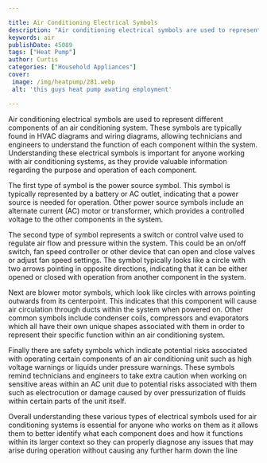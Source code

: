 ```yaml
---

title: Air Conditioning Electrical Symbols
description: "Air conditioning electrical symbols are used to represent different components of an air conditioning system. These symbols are ty...get more info"
keywords: air
publishDate: 45089
tags: ["Heat Pump"]
author: Curtis
categories: ["Household Appliances"]
cover: 
 image: /img/heatpump/281.webp
 alt: 'this guys heat pump awating employment'

---
```


Air conditioning electrical symbols are used to represent different components of an air conditioning system. These symbols are typically found in HVAC diagrams and wiring diagrams, allowing technicians and engineers to understand the function of each component within the system. Understanding these electrical symbols is important for anyone working with air conditioning systems, as they provide valuable information regarding the purpose and operation of each component.

The first type of symbol is the power source symbol. This symbol is typically represented by a battery or AC outlet, indicating that a power source is needed for operation. Other power source symbols include an alternate current (AC) motor or transformer, which provides a controlled voltage to the other components in the system.

The second type of symbol represents a switch or control valve used to regulate air flow and pressure within the system. This could be an on/off switch, fan speed controller or other device that can open and close valves or adjust fan speed settings. The symbol typically looks like a circle with two arrows pointing in opposite directions, indicating that it can be either opened or closed with operation from another component in the system. 

Next are blower motor symbols, which look like circles with arrows pointing outwards from its centerpoint. This indicates that this component will cause air circulation through ducts within the system when powered on. Other common symbols include condenser coils, compressors and evaporators which all have their own unique shapes associated with them in order to represent their specific function within an air conditioning system. 

Finally there are safety symbols which indicate potential risks associated with operating certain components of an air conditioning unit such as high voltage warnings or liquids under pressure warnings. These symbols remind technicians and engineers to take extra caution when working on sensitive areas within an AC unit due to potential risks associated with them such as electrocution or damage caused by over pressurization of fluids within certain parts of the unit itself. 

Overall understanding these various types of electrical symbols used for air conditioning systems is essential for anyone who works on them as it allows them to better identify what each component does and how it functions within its larger context so they can properly diagnose any issues that may arise during operation without causing any further harm down the line
